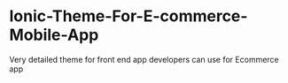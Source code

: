 # Ionic-Theme-For-E-commerce-Mobile-App
Very detailed theme for front end app developers can use for Ecommerce app
